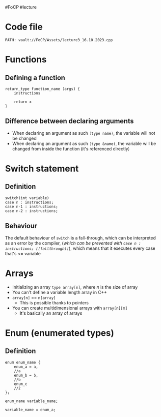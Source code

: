 #FoCP #lecture 

# Code file
```embed-cpp
PATH: vault://FoCP/Assets/lecture3_16.10.2023.cpp
```

# Functions
## Defining a function
```
return_type function_name (args) {
	instructions

	return x
}
```

## Difference between declaring arguments
- When declaring an argument as such `(type name)`, the variable will not be changed
- When declaring an argument as such `(type &name)`, the variable will be changed from inside the function (it's referenced directly)

# Switch statement
## Definition
```
switch(int variable)
case n : instructions;
case n-1 : instructions;
case n-2 : instructions;
```

## Behaviour
The default behaviour of `switch` is a fall-through, which can be interpreted as an error by the compiler, (*which can be prevented with `case n : instructions; [[fallthrough]]`*), which means that it executes every case that's \<= variable

# Arrays
- Initializing an array `type array[n]`, where *n* is the size of array
- You can't define a variable length array in C++
- `array[n]` == `n[array]`
	- This is possible thanks to pointers
- You can create multidimensional arrays with `array[n][m]`
	- It's basically an array of arrays

# Enum (enumerated types)
## Definition
```
enum enum_name {
	enum_a = a,
	//a
	enum_b = b,
	//b
	enum_c
	//2
};

enum_name variable_name;

variable_name = enum_a;
```